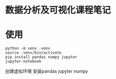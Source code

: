 # 数据分析及可视化课程笔记

# 使用
```shell
python -m venv .venv
source .venv/bin/activate
pip install pandas numpy jupyter
jupyter-notebook
```

创建虚拟环境
安装pandas jupyter numpy
